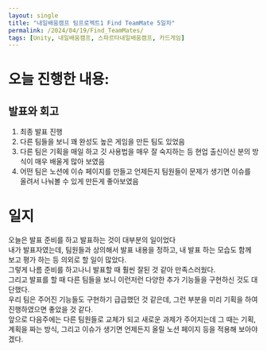 ```yaml
---
layout: single
title: "내일배움캠프 팀프로젝트1 Find TeamMate 5일차"
permalink: /2024/04/19/Find_TeamMates/
tags: [Unity, 내일배움캠프, 스파르타내일배움캠프, 카드게임]
---
```


# 오늘 진행한 내용:
## 발표와 회고
1. 최종 발표 진행
2. 다른 팀들을 보니 꽤 완성도 높은 게임을 만든 팀도 있었음
3. 다른 팀은 기획을 매일 하고 깃 사용법을 매우 잘 숙지하는 등 현업 출신이신 분의 방식이 매우 배울게 많아 보였음
4. 어떤 팀은 노션에 이슈 페이지를 만들고 언제든지 팀원들이 문제가 생기면 이슈를 올려서 나눠볼 수 있게 만든게 좋아보였음

# 일지
오늘은 발표 준비를 하고 발표하는 것이 대부분의 일이었다<br>
내가 발표자였는데, 팀원들과 상의해서 발표 내용을 정하고, 내 발표 하는 모습도 함께 보고 평가 하는 등 의외로 할 일이 많았다.<br>
그렇게 나름 준비를 하고나니 발표할 때 훨씬 잘된 것 같아 만족스러웠다.<br>
그리고 발표를 할 때 다른 팀들을 보니 이런저런 다양한 추가 기능들을 구현하신 것도 대단했다.<br>
우리 팀은 주어진 기능들도 구현하기 급급했던 것 같은데, 그런 부분을 미리 기획을 하여 진행하였으면 좋았을 것 같다.<br>
앞으로 다음주에는 다른 팀원들로 교체가 되고 새로운 과제가 주어지는데 그 때는 기획, 계획을 짜는 방식, 그리고 이슈가 생기면 언제든지 올릴 노션 페이지 등을 적용해 보아야겠다.<br>
